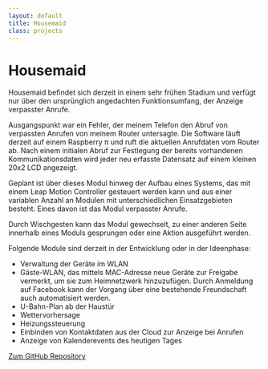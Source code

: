 ```yaml
---
layout: default
title: Housemaid
class: projects
---
```

# Housemaid

Housemaid befindet sich derzeit in einem sehr frühen Stadium und verfügt nur über den ursprünglich angedachten Funktionsumfang, der Anzeige verpasster Anrufe.

Ausgangspunkt war ein Fehler, der meinem Telefon den Abruf von verpassten Anrufen von meinem Router untersagte. Die Software läuft derzeit auf einem Raspberry π und ruft die aktuellen Anrufdaten vom Router ab. Nach einem initialen Abruf zur Festlegung der bereits vorhandenen Kommunikationsdaten wird jeder neu erfasste Datensatz auf einem kleinen 20x2 LCD angezeigt.

Geplant ist über dieses Modul hinweg der Aufbau eines Systems, das mit einem Leap Motion Controller gesteuert werden kann und aus einer variablen Anzahl an Modulen mit unterschiedlichen Einsatzgebieten besteht. Eines davon ist das Modul verpasster Anrufe.

Durch Wischgesten kann das Modul gewechselt, zu einer anderen Seite innerhalb eines Moduls gesprungen oder eine Aktion ausgeführt werden.

Folgende Module sind derzeit in der Entwicklung oder in der Ideenphase:

* Verwaltung der Geräte im WLAN
* Gäste-WLAN, das mittels MAC-Adresse neue Geräte zur Freigabe vermerkt, um sie zum Heimnetzwerk hinzuzufügen. Durch Anmeldung auf Facebook kann der Vorgang über eine bestehende Freundschaft auch automatisiert werden.
* U-Bahn-Plan ab der Haustür
* Wettervorhersage
* Heizungssteuerung
* Einbinden von Kontaktdaten aus der Cloud zur Anzeige bei Anrufen
* Anzeige von Kalenderevents des heutigen Tages

<a href="https://github.com/schaechinger/housemaid" target="_blank">Zum GitHub Repository</a>

